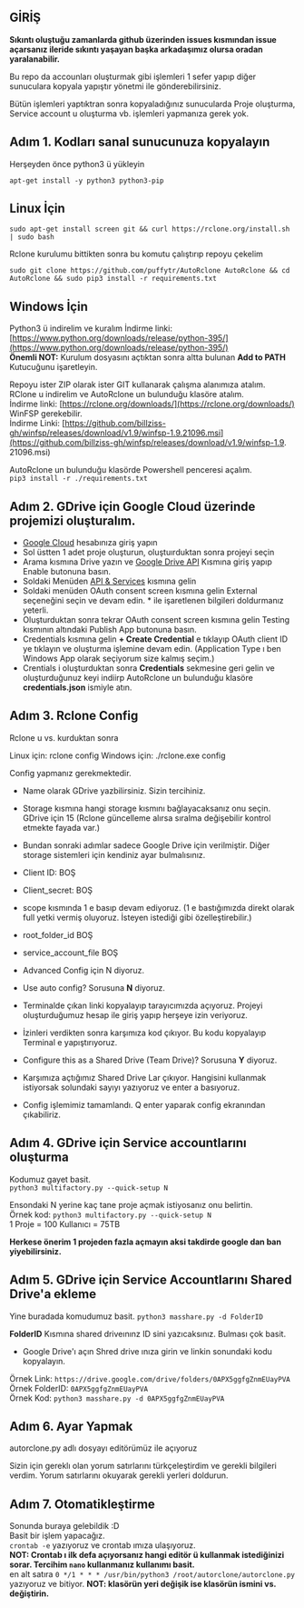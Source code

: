 GİRİŞ
---------------------------------

**Sıkıntı oluştuğu zamanlarda github üzerinden issues kısmından issue açarsanız ileride sıkıntı yaşayan başka arkadaşımız olursa oradan yaralanabilir.**

Bu repo da accounları oluşturmak gibi işlemleri 1 sefer yapıp diğer sunuculara kopyala yapıştır yönetmi ile gönderebilirsiniz.

Bütün işlemleri yaptıktran sonra kopyaladığınız sunucularda Proje oluşturma, Service account u oluşturma vb. işlemleri yapmanıza gerek yok.

Adım 1. Kodları sanal sunucunuza kopyalayın
---------------------------------
 Herşeyden önce python3 ü yükleyin
 ```
 apt-get install -y python3 python3-pip
 ```

**Linux İçin**
---------------------------------
 ```
 sudo apt-get install screen git && curl https://rclone.org/install.sh | sudo bash
 ```
 Rclone kurulumu bittikten sonra bu komutu çalıştırıp repoyu çekelim
 ```
 sudo git clone https://github.com/puffytr/AutoRclone AutoRclone && cd AutoRclone && sudo pip3 install -r requirements.txt
 ```
**Windows İçin**
---------------------------------
 Python3 ü indirelim ve kuralım
 İndirme linki: [https://www.python.org/downloads/release/python-395/](https://www.python.org/downloads/release/python-395/)<br />
 **Önemli NOT:** Kurulum dosyasını açtıktan sonra altta bulunan **Add to PATH** Kutucuğunu işaretleyin.
 
 Repoyu ister ZIP olarak ister GIT kullanarak çalışma alanımıza atalım.<br />
 RClone u indirelim ve AutoRclone un bulunduğu klasöre atalım.<br />
 İndirme linki: [https://rclone.org/downloads/](https://rclone.org/downloads/)<br />
 WinFSP gerekebilir.<br />
 İndirme Linki: [https://github.com/billziss-gh/winfsp/releases/download/v1.9/winfsp-1.9.21096.msi](https://github.com/billziss-gh/winfsp/releases/download/v1.9/winfsp-1.9. 21096.msi)<br />
 
 AutoRclone un bulunduğu klasörde Powershell penceresi açalım.<br />
 `pip3 install -r ./requirements.txt`

Adım 2. GDrive için Google Cloud üzerinde projemizi oluşturalım.
 ---------------------------------
 * [Google Cloud](https://console.cloud.google.com/) hesabınıza giriş yapın
 * Sol üstten 1 adet proje oluşturun, oluştuırduktan sonra projeyi seçin
 * Arama kısmına Drive yazın ve [Google Drive API](https://console.cloud.google.com/marketplace/product/google/drive.googleapis.com) Kısmına giriş yapıp Enable butonuna  basın.
 * Soldaki Menüden [API & Services](https://console.cloud.google.com/apis/dashboard) kısmına gelin
 * Soldaki menüden OAuth consent screen kısmına gelin External seçeneğini seçin ve devam edin. * ile işaretlenen bilgileri doldurmanız yeterli.
 * Oluşturduktan sonra tekrar OAuth consent screen kısmına gelin Testing kısmının altındaki Publish App butonuna basın.
 * Credentials kısmına gelin **+ Create Credential** e tıklayıp OAuth client ID ye tıklayın ve oluşturma işlemine devam edin. (Application Type ı ben Windows App olarak  seçiyorum size kalmış seçim.)
 * Crentials i oluşturduktan sonra **Credentials** sekmesine geri gelin ve oluşturduğunuz keyi indiirp AutoRclone un bulunduğu klasöre **credentials.json** ismiyle atın.

Adım 3. Rclone Config
 ---------------------------------

 Rclone u vs. kurduktan sonra
 
 Linux için: rclone config
 Windows için: ./rclone.exe config
 
 Config yapmanız gerekmektedir.
 
 * Name olarak GDrive yazbilirsiniz. Sizin tercihiniz.
 * Storage kısmına hangi storage kısmını bağlayacaksanız onu seçin. GDrive için 15 (Rclone güncelleme alırsa sıralma değişebilir kontrol etmekte fayada var.)
 
 
 * Bundan sonraki adımlar sadece Google Drive için verilmiştir. Diğer storage sistemleri için kendiniz ayar bulmalısınız.
 
 * Client ID: BOŞ
 * Client_secret: BOŞ
 * scope kısmında 1 e basıp devam ediyoruz. (1 e bastığımızda direkt olarak full yetki vermiş oluyoruz. İsteyen istediği gibi özelleştirebilir.)
 * root_folder_id BOŞ
 * service_account_file BOŞ
 * Advanced Config için N diyoruz.
 * Use auto config? Sorusuna **N** diyoruz.
 * Terminalde çıkan linki kopyalayıp tarayıcımızda açıyoruz. Projeyi oluşturduğumuz hesap ile giriş yapıp herşeye izin veriyoruz.
 * İzinleri verdikten sonra karşımıza kod çıkıyor. Bu kodu kopyalayıp Terminal e yapıştırıyoruz.
 * Configure this as a Shared Drive (Team Drive)? Sorusuna **Y** diyoruz.
 * Karşımıza açtığımız Shared Drive Lar çıkıyor. Hangisini kullanmak istiyorsak solundaki sayıyı yazıyoruz ve enter a basıyoruz.
 * Config işlemimiz tamamlandı. Q enter yaparak config ekranından çıkabiliriz.
 
 
Adım 4. GDrive için Service accountlarını oluşturma
---------------------------------
 
 Kodumuz gayet basit.<br />
 `python3 multifactory.py --quick-setup N`<br />
 
 Ensondaki N yerine kaç tane proje açmak istiyosanız onu belirtin.<br />
 Örnek kod:  `python3 multifactory.py --quick-setup N`<br />
 1 Proje = 100 Kullanıcı = 75TB<br />
 
 **Herkese önerim 1 projeden fazla açmayın aksi takdirde google dan ban yiyebilirsiniz.**

Adım 5. GDrive için Service Accountlarını Shared Drive'a ekleme
---------------------------------

 Yine buradada komudumuz basit.
 `python3 masshare.py -d FolderID`
 
 **FolderID** Kısmına shared driveınınz ID sini yazıcaksınız. Bulması çok basit.
 
 * Google Drive'ı açın Shred drive ınıza girin ve linkin sonundaki kodu kopyalayın.
 
 Örnek Link: `https://drive.google.com/drive/folders/0APX5ggfgZnmEUayPVA`<br />
 Örnek FolderID: `0APX5ggfgZnmEUayPVA`<br />
 Örnek Kod: `python3 masshare.py -d 0APX5ggfgZnmEUayPVA`<br />

Adım 6. Ayar Yapmak
---------------------------------
 autorclone.py adlı dosyayı editörümüz ile açıyoruz
 
 Sizin için gereklı olan yorum satırlarını türkçeleştirdim ve gerekli bilgileri verdim. Yorum satırlarını okuyarak gerekli yerleri doldurun.

Adım 7. Otomatikleştirme
---------------------------------

 Sonunda buraya gelebildik :D<br />
 Basit bir işlem yapacağız.<br />
 `crontab -e` yazıyoruz ve crontab ımıza ulaşıyoruz.<br />
 **NOT: Crontab ı ilk defa açıyorsanız hangi editör ü kullanmak istediğinizi sorar. Tercihim `nano` kullanmanız kullanımı basit.**<br />
 en alt satıra `0 */1 * * * /usr/bin/python3 /root/autorclone/autorclone.py` yazıyoruz ve bitiyor.
 **NOT: klasörün yeri değişik ise klasörün ismini vs. değiştirin.**